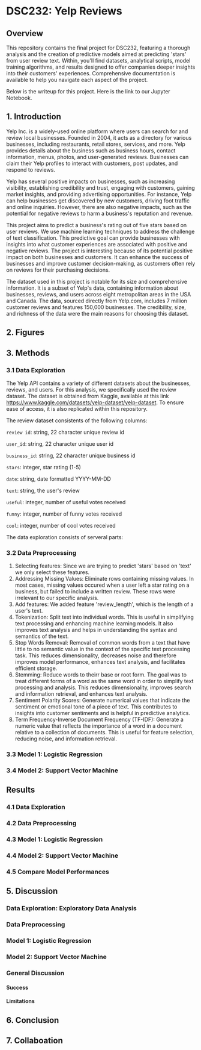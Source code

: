 # DSC232: Yelp Reviews

## Overview
This repository contains the final project for DSC232, featuring a thorough analysis and the creation of predictive models aimed at predicting 'stars' from user review text. Within, you'll find datasets, analytical scripts, model training algorithms, and results designed to offer companies deeper insights into their customers' experiences. Comprehensive documentation is available to help you navigate each aspect of the project.

Below is the writeup for this project. Here is the link to our Jupyter Notebook.

## 1. Introduction
Yelp Inc. is a widely-used online platform where users can search for and review local businesses. Founded in 2004, it acts as a directory for various businesses, including restaurants, retail stores, services, and more. Yelp provides details about the business such as business hours, contact information, menus, photos, and user-generated reviews. Businesses can claim their Yelp profiles to interact with customers, post updates, and respond to reviews.

Yelp has several positive impacts on businesses, such as increasing visibility, establishing credibility and trust, engaging with customers, gaining market insights, and providing advertising opportunities. For instance, Yelp can help businesses get discovered by new customers, driving foot traffic and online inquiries. However, there are also negative impacts, such as the potential for negative reviews to harm a business's reputation and revenue.

This project aims to predict a business's rating out of five stars based on user reviews. We use machine learning techniques to address the challenge of text classification. This predictive goal can provide businesses with insights into what customer experiences are associated with positive and negative reviews. The project is interesting because of its potential positive impact on both businesses and customers. It can enhance the success of businesses and improve customer decision-making, as customers often rely on reviews for their purchasing decisions.

The dataset used in this project is notable for its size and comprehensive information. It is a subset of Yelp's data, containing information about businesses, reviews, and users across eight metropolitan areas in the USA and Canada. The data, sourced directly from Yelp.com, includes 7 million customer reviews and features 150,000 businesses. The credibility, size, and richness of the data were the main reasons for choosing this dataset.

## 2. Figures

## 3. Methods
### 3.1 Data Exploration
The Yelp API contains a variety of different datasets about the businesses, reviews, and users. For this analysis, we specifically used the review dataset. The dataset is obtained from Kaggle, available at this link https://www.kaggle.com/datasets/yelp-dataset/yelp-dataset. To ensure ease of access, it is also replicated within this repository.

The review dataset consistents of the following columns:

`review id`: string, 22 character unique review id

`user_id`: string, 22 character unique user id

`business_id`: string, 22 character unique business id

`stars`: integer, star rating (1-5)

`date`: string, date formatted YYYY-MM-DD

`text`: string, the user's review

`useful`: integer, number of useful votes received

`funny`: integer, number of funny votes received

`cool`: integer, number of cool votes received

The data exploration consists of serveral parts:


### 3.2 Data Preprocessing
1. Selecting features: Since we are trying to predict 'stars' based on 'text' we only select these features. 
2. Addressing Missing Values: Eliminate rows containing missing values. In most cases, missing values occured when a user left a star rating on a business, but failed to include a written review. These rows were irrelevant to our specific analysis.
3. Add features: We added feature 'review_length', which is the length of a user's text.
4. Tokenization: Split text into individual words. This is useful in simplifying text processing and enhancing machine learning models. It also improves text analysis and helps in understanding the syntax and semantics of the text.
5. Stop Words Removal: Removal of common words from a text that have little to no semantic value in the context of the specific text processing task. This reduces dimensionality, decreases noise and therefore improves model performance, enhances text analysis, and facilitates efficient storage.
6. Stemming:  Reduce words to theirr base or root form. The goal was to treat different forms of a word as the same word in order to simplify text processing and analysis. This reduces dimensionality, improves search and information retrieval, and enhances text analysis.
7. Sentiment Polarity Scores: Generate numerical values that indicate the sentiment or emotional tone of a piece of text. This contributes to insights into customer sentiments and is helpful in predictive analytics.
8. Term Frequency-Inverse Document Frequency (TF-IDF): Generate a numeric value that reflects the importance of a word in a document relative to a collection of documents. This is useful for feature selection, reducing noise, and information retrieval.
   
### 3.3 Model 1: Logistic Regression
### 3.4 Model 2: Support Vector Machine

## Results
### 4.1 Data Exploration
### 4.2 Data Preprocessing
### 4.3 Model 1: Logistic Regression
### 4.4 Model 2: Support Vector Machine
### 4.5 Compare Model Performances

## 5. Discussion
### Data Exploration: Exploratory Data Analysis
### Data Preprocessing
### Model 1: Logistic Regression
### Model 2: Support Vector Machine
### General Discussion
#### Success
#### Limitations

## 6. Conclusion

## 7. Collaboation

